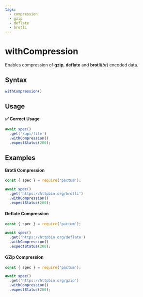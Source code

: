 ```yaml
---
tags:
  - compression
  - gzip
  - deflate
  - brotli
---
```


# withCompression

Enables compression of **gzip**, **deflate** and **brotli**(*br*) encoded data.

## Syntax

```js
withCompression()
```

## Usage

#### ✅  Correct Usage

```js
await spec()
  .get('/api/file')
  .withCompression()
  .expectStatus(200);
```

## Examples

#### Brotli Compression

```js
const { spec } = require('pactum');

await spec()
  .get('https://httpbin.org/brotli')
  .withCompression()
  .expectStatus(200);
```

#### Deflate Compression

```js
const { spec } = require('pactum');

await spec()
  .get('https://httpbin.org/deflate')
  .withCompression()
  .expectStatus(200);
```

#### GZip Compression

```js
const { spec } = require('pactum');

await spec()
  .get('https://httpbin.org/gzip')
  .withCompression()
  .expectStatus(200);
```